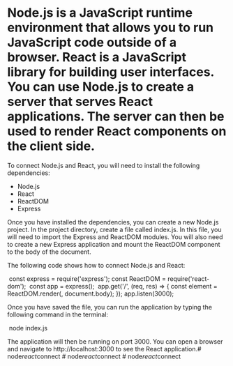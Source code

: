 # Node.js is a JavaScript runtime environment that allows you to run JavaScript code outside of a browser. React is a JavaScript library for building user interfaces. You can use Node.js to create a server that serves React applications. The server can then be used to render React components on the client side.

To connect Node.js and React, you will need to install the following dependencies:

* Node.js
* React
* ReactDOM
* Express

Once you have installed the dependencies, you can create a new Node.js project. In the project directory, create a file called index.js. In this file, you will need to import the Express and ReactDOM modules. You will also need to create a new Express application and mount the ReactDOM component to the body of the document.

The following code shows how to connect Node.js and React:


​
const express = require('express');
const ReactDOM = require('react-dom');
​
const app = express();
​
app.get('/', (req, res) => {
  const element = ReactDOM.render(<App />, document.body);
});
​
app.listen(3000);
​


Once you have saved the file, you can run the application by typing the following command in the terminal:


​
node index.js
​


The application will then be running on port 3000. You can open a browser and navigate to http://localhost:3000 to see the React application.#   n o d e _ r e a c t _ c o n n e c t 
 
 #   n o d e _ r e a c t _ c o n n e c t 
 
 #   n o d e _ r e a c t _ c o n n e c t 
 
 
